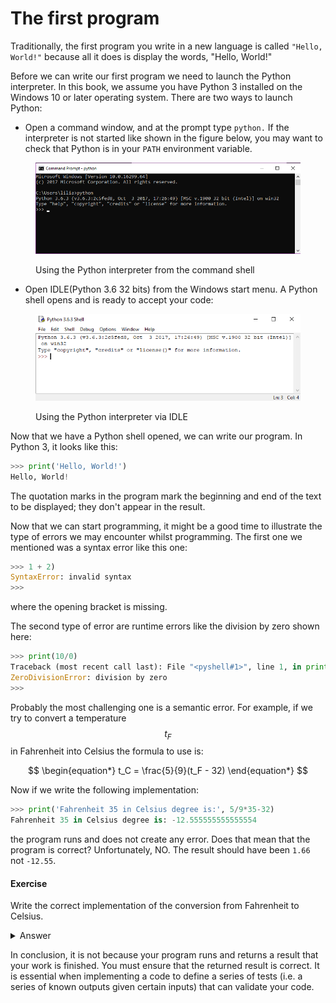 # The first program

Traditionally, the first program you write in a new language is called `"Hello, World!"` because all it does is display the words, "Hello, World!"

Before we can write our first program we need to launch the Python interpreter. In this book, we assume you have Python 3 installed on the Windows 10 or later operating system. There are two ways to launch Python:

* Open a command window, and at the prompt type `python.` If the interpreter is not started like shown in the figure below, you may want to check that Python is in your `PATH` environment variable.

<figure><img src="../.gitbook/assets/PythonShellCMD.png" alt=""><figcaption><p>Using the Python interpreter from the command shell</p></figcaption></figure>

* Open IDLE(Python 3.6 32 bits) from the Windows start menu. A Python shell opens and is ready to accept your code:

<figure><img src="../.gitbook/assets/IDLEshell.png" alt=""><figcaption><p>Using the Python interpreter via IDLE</p></figcaption></figure>

Now that we have a Python shell opened, we can write our program. In Python 3, it looks like this:

```python
>>> print('Hello, World!') 
Hello, World!
```

The quotation marks in the program mark the beginning and end of the text to be displayed; they don't appear in the result.

Now that we can start programming, it might be a good time to illustrate the type of errors we may encounter whilst programming. The first one we mentioned was a syntax error like this one:

```python
>>> 1 + 2) 
SyntaxError: invalid syntax
>>>
```

where the opening bracket is missing.

The second type of error are runtime errors like the division by zero shown here:

```python
>>> print(10/0) 
Traceback (most recent call last): File "<pyshell#1>", line 1, in print(10/0) 
ZeroDivisionError: division by zero
>>>
```

Probably the most challenging one is a semantic error. For example, if we try to convert a temperature $$t_F$$ in Fahrenheit into Celsius the formula to use is:

$$
\begin{equation*} t_C = \frac{5}{9}(t_F - 32) \end{equation*}
$$

Now if we write the following implementation:

```python
>>> print('Fahrenheit 35 in Celsius degree is:', 5/9*35-32) 
Fahrenheit 35 in Celsius degree is: -12.555555555555554
```

the program runs and does not create any error. Does that mean that the program is correct? Unfortunately, NO. The result should have been `1.66` not `-12.55`.

#### Exercise

Write the correct implementation of the conversion from Fahrenheit to Celsius.

<details>

<summary>Answer</summary>

```python
print('Fahrenheit 35 in Celsius degree is:', 5/9*(35-32))
```

</details>

In conclusion, it is not because your program runs and returns a result that your work is finished. You must ensure that the returned result is correct. It is essential when implementing a code to define a series of tests (i.e. a series of known outputs given certain inputs) that can validate your code.
